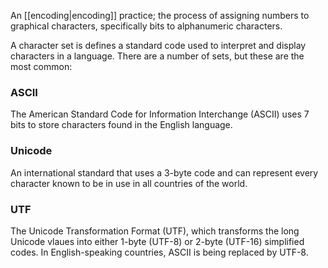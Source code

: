 An [[encoding|encoding]] practice; the process of assigning numbers to graphical characters, specifically bits to alphanumeric characters.

A character set is defines a standard code used to interpret and display characters in a language. There are a number of sets, but these are the most common:

### ASCII
The American Standard Code for Information Interchange (ASCII) uses 7 bits to store characters found in the English language.

### Unicode
An international standard that uses a 3-byte code and can represent every character known to be in use in all countries of the world.

### UTF
The Unicode Transformation Format (UTF), which transforms the long Unicode vlaues into either 1-byte (UTF-8) or 2-byte (UTF-16) simplified codes. In English-speaking countries, ASCII is being replaced by UTF-8.